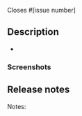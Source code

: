 <!--
What GitHub Desktop issue does this PR address? (for example, #1234)
-->

Closes #[issue number]

## Description

-

### Screenshots

<!--
If this PR touches the UI layer of the app, please include screenshots or animated gifs to show the changes.
-->

## Release notes

<!--
You can leave this blank if you're not sure.
If you don't believe this PR needs to be mentioned in the release notes, write "Notes: no-notes".
-->

Notes:
